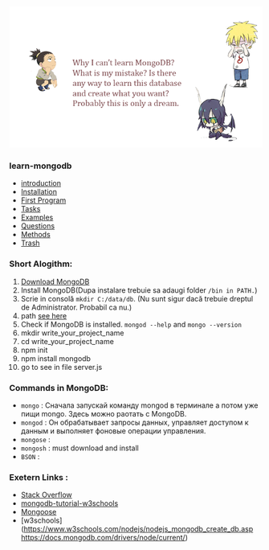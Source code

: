 ![image](public/img/drawing.png)

### learn-mongodb
* [introduction](md/)
* [Installation](md/INSTALL.md)
* [First Program](md/FIRST_PROGRAM.md)
* [Tasks](md/TASKS.md)
* [Examples](md/EXAMPLES.md)
* [Questions](md/QUESTIONS.md)
* [Methods](md/METHODS.md)
* [Trash](md/QUESTIONS.md)

### Short Alogithm:
1. [Download MongoDB](https://www.mongodb.com/download-center?jmp=nav#community)
1. Install MongoDB(Dupa instalare trebuie sa adaugi folder `/bin in PATH.`)
1. Scrie in consolă `mkdir C:/data/db`. (Nu sunt sigur dacă trebuie dreptul de Administrator. Probabil ca nu.)
1. path [see here](md/PATH.md)
1. Check if MongoDB is installed. `mongod --help` and `mongo --version`
1. mkdir write_your_project_name
1. cd write_your_project_name
1. npm init
1. npm install mongodb
1. go to see in file server.js

### Commands in MongoDB:
* `mongo` : Сначала запускай команду mongod в терминале а потом уже пищи mongo. Здесь можно раотать с MongoDB.
* `mongod` : Он обрабатывает запросы данных, управляет доступом к данным и выполняет фоновые операции управления.
* `mongose` : 
* `mongosh` : must download and install
* `BSON` : 

### Exetern Links :
* [Stack Overflow](https://stackoverflow.com/tags/mongodb/info)
* [mongodb-tutorial-w3schools](https://www.w3schools.blog/mongodb-tutorial)
* [Mongoose](https://mongoosejs.com/)
* [w3schools](https://www.w3schools.com/nodejs/nodejs_mongodb_create_db.asp
https://docs.mongodb.com/drivers/node/current/)